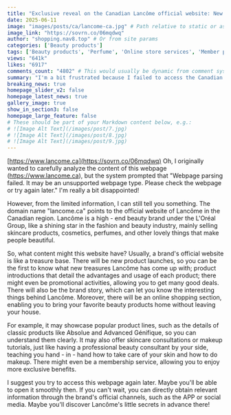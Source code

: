 ```yaml
---
title: "Exclusive reveal on the Canadian Lancôme official website: New product discounts and member benefits available. Hurry and visit!"
date: 2025-06-11
image: "images/posts/ca/lancome-ca.jpg" # Path relative to static or assets
image_link: "https://sovrn.co/06mqdwq"
author: "shopping.nav8.top" # Or from site params
categories: ['Beauty products']
tags: ['Beauty products', 'Perfume', 'Online store services', 'Member plan', 'Skincare products', 'Makeup']
views: "641k"
likes: "6917"
comments_count: "4802" # This would usually be dynamic from comment system
summary: "I'm a bit frustrated because I failed to access the Canadian official website of Lancôme (https://www.lancome.ca). This website is the official site of Lancôme in Canada. Usually, official websites contain new product information, product introductions, promotions, etc. They may also showcase popular product lines, provide consultation tutorials, and offer membership services. It is recommended to try again later or obtain information through the official app."
breaking_news: true   
homepage_slider_v2: false  
homepage_latest_news: true  
gallery_image: true  
show_in_section3: false
homepage_large_feature: false
# These should be part of your Markdown content below, e.g.:
# ![Image Alt Text](/images/post/7.jpg)
# ![Image Alt Text](/images/post/8.jpg)
# ![Image Alt Text](/images/post/9.jpg)
---
```

[https://www.lancome.ca](https://sovrn.co/06mqdwq)
Oh, I originally wanted to carefully analyze the content of this webpage (https://www.lancome.ca), but the system prompted that "Webpage parsing failed. It may be an unsupported webpage type. Please check the webpage or try again later." I'm really a bit disappointed!

However, from the limited information, I can still tell you something. The domain name "lancome.ca" points to the official website of Lancôme in the Canadian region. Lancôme is a high - end beauty brand under the L'Oréal Group, like a shining star in the fashion and beauty industry, mainly selling skincare products, cosmetics, perfumes, and other lovely things that make people beautiful.

So, what content might this website have? Usually, a brand's official website is like a treasure base. There will be new product launches, so you can be the first to know what new treasures Lancôme has come up with; product introductions that detail the advantages and usage of each product; there might even be promotional activities, allowing you to get many good deals. There will also be the brand story, which can let you know the interesting things behind Lancôme. Moreover, there will be an online shopping section, enabling you to bring your favorite beauty products home without leaving your house.

For example, it may showcase popular product lines, such as the details of classic products like Absolue and Advanced Génifique, so you can understand them clearly. It may also offer skincare consultations or makeup tutorials, just like having a professional beauty consultant by your side, teaching you hand - in - hand how to take care of your skin and how to do makeup. There might even be a membership service, allowing you to enjoy more exclusive benefits.

I suggest you try to access this webpage again later. Maybe you'll be able to open it smoothly then. If you can't wait, you can directly obtain relevant information through the brand's official channels, such as the APP or social media. Maybe you'll discover Lancôme's little secrets in advance there! 
